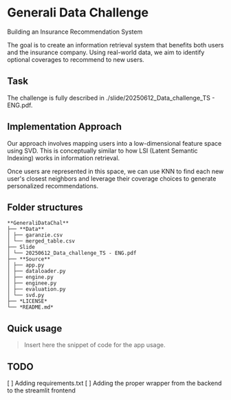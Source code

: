 # Generali Data Challenge

Building an Insurance Recommendation System

The goal is to create an information retrieval system that benefits both users and the insurance company. Using real-world data, we aim to identify optional coverages to recommend to new users.

## Task

The challenge is fully described in ./slide/20250612_Data_challenge_TS - ENG.pdf.

## Implementation Approach

Our approach involves mapping users into a low-dimensional feature space using SVD.
This is conceptually similar to how LSI (Latent Semantic Indexing) works in information retrieval.

Once users are represented in this space, we can use KNN to find each new user's closest neighbors and leverage their coverage choices to generate personalized recommendations.

## Folder structures
```
**GeneraliDataChal**
├── **Data**
│ ├── garanzie.csv
│ └── merged_table.csv
├── Slide
│ └── 20250612_Data_challenge_TS - ENG.pdf
├── **Source**
│ ├── app.py
│ ├── dataloader.py
│ ├── engine.py
│ ├── enginee.py
│ ├── evaluation.py
│ └── svd.py
├── *LICENSE*
└── *README.md*
```
## Quick usage

> Insert here the snippet of code for the app usage.

## TODO 

[ ] Adding requirements.txt
[ ] Adding the proper wrapper from the backend to the streamlit frontend
